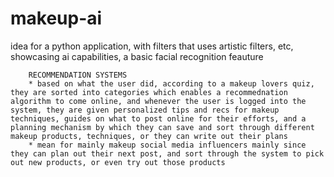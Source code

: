 # makeup-ai
idea for a python application, with filters that uses artistic filters, etc, showcasing ai capabilities, a basic facial recognition feauture


        RECOMMENDATION SYSTEMS
        * based on what the user did, according to a makeup lovers quiz, they are sorted into categories which enables a recommednation algorithm to come online, and whenever the user is logged into the system, they are given personalized tips and recs for makeup techniques, guides on what to post online for their efforts, and a planning mechanism by which they can save and sort through different makeup products, techniques, or they can write out their plans
        * mean for mainly makeup social media influencers mainly since they can plan out their next post, and sort through the system to pick out new products, or even try out those products
